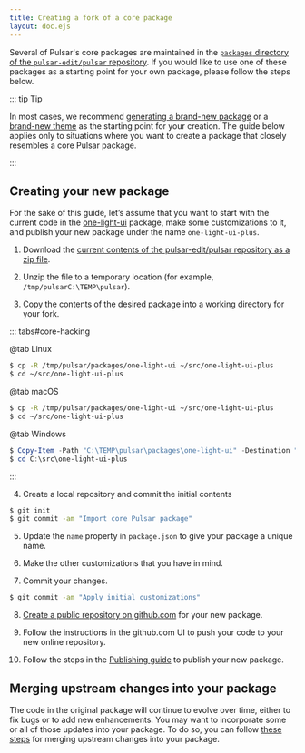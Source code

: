 ```yaml
---
title: Creating a fork of a core package
layout: doc.ejs
---
```


Several of Pulsar's core packages are maintained in the [`packages` directory of the `pulsar-edit/pulsar` repository](https://github.com/pulsar-edit/pulsar/tree/master/packages). If you would like to use one of these packages as a starting point for your own package, please follow the steps below.

::: tip Tip

In most cases, we recommend [generating a brand-new package](#package-generator) or a [brand-new theme](#creating-a-syntax-theme) as the starting point for your creation. The guide below applies only to situations where you want to create a package that closely resembles a core Pulsar package.

:::

## Creating your new package

<!-- Could this be made better with GH CLI? -->

For the sake of this guide, let’s assume that you want to start with the current code in the [one-light-ui](https://github.com/pulsar-edit/pulsar/tree/master/packages/one-light-ui) package, make some customizations to it, and publish your new package under the name `one-light-ui-plus`.

1. Download the [current contents of the pulsar-edit/pulsar repository as a zip file](https://github.com/pulsar-edit/pulsar/archive/master.zip).

2. Unzip the file to a temporary location (for example, <span class="platform-mac platfomr-linux">`/tmp/pulsar`</span><span class="platform-win">`C:\TEMP\pulsar`</span>).

3. Copy the contents of the desired package into a working directory for your fork.

::: tabs#core-hacking

@tab Linux

```sh
$ cp -R /tmp/pulsar/packages/one-light-ui ~/src/one-light-ui-plus
$ cd ~/src/one-light-ui-plus
```

@tab macOS

```sh
$ cp -R /tmp/pulsar/packages/one-light-ui ~/src/one-light-ui-plus
$ cd ~/src/one-light-ui-plus

```

@tab Windows

```powershell
$ Copy-Item -Path "C:\TEMP\pulsar\packages\one-light-ui" -Destination "C:\src\one-light-ui-plus" -Recurse -Force
$ cd C:\src\one-light-ui-plus
```

:::

4. Create a local repository and commit the initial contents

```sh
$ git init
$ git commit -am "Import core Pulsar package"
```

5. Update the `name` property in `package.json` to give your package a unique name.

6. Make the other customizations that you have in mind.

7. Commit your changes.

```sh
$ git commit -am "Apply initial customizations"
```

8. [Create a public repository on github.com](https://help.github.com/articles/create-a-repo/) for your new package.

9. Follow the instructions in the github.com UI to push your code to your new online repository.

10. Follow the steps in the [Publishing guide](#publishing) to publish your new package.

## Merging upstream changes into your package

The code in the original package will continue to evolve over time, either to fix bugs or to add new enhancements. You may want to incorporate some or all of those updates into your package. To do so, you can follow [these steps](../maintaining-a-fork-of-a-core-package/) for merging upstream changes into your package.

